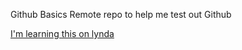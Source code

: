 Github Basics
Remote repo to help me test out Github

[I'm learning this on lynda](http://www.lynda.com)
